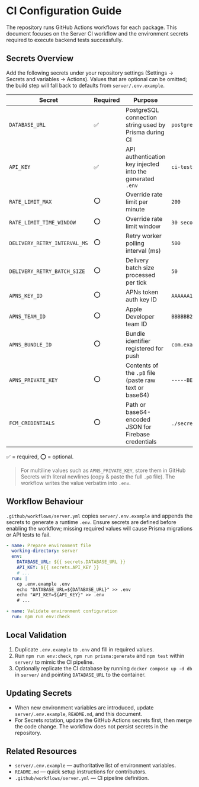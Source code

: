 # CI Configuration Guide

The repository runs GitHub Actions workflows for each package. This document focuses on the Server CI workflow and the environment secrets required to execute backend tests successfully.

## Secrets Overview

Add the following secrets under your repository settings (Settings → Secrets and variables → Actions). Values that are optional can be omitted; the build step will fall back to defaults from `server/.env.example`.

| Secret | Required | Purpose | Example |
| --- | --- | --- | --- |
| `DATABASE_URL` | ✅ | PostgreSQL connection string used by Prisma during CI | `postgresql://postgres:postgres@localhost:5432/push` |
| `API_KEY` | ✅ | API authentication key injected into the generated `.env` | `ci-test-key` |
| `RATE_LIMIT_MAX` | ⭕ | Override rate limit per minute | `200` |
| `RATE_LIMIT_TIME_WINDOW` | ⭕ | Override rate limit window | `30 seconds` |
| `DELIVERY_RETRY_INTERVAL_MS` | ⭕ | Retry worker polling interval (ms) | `500` |
| `DELIVERY_RETRY_BATCH_SIZE` | ⭕ | Delivery batch size processed per tick | `50` |
| `APNS_KEY_ID` | ⭕ | APNs token auth key ID | `AAAAAA1111` |
| `APNS_TEAM_ID` | ⭕ | Apple Developer team ID | `BBBBBB2222` |
| `APNS_BUNDLE_ID` | ⭕ | Bundle identifier registered for push | `com.example.game` |
| `APNS_PRIVATE_KEY` | ⭕ | Contents of the `.p8` file (paste raw text or base64) | `-----BEGIN PRIVATE KEY-----...` |
| `FCM_CREDENTIALS` | ⭕ | Path or base64-encoded JSON for Firebase credentials | `./secrets/firebase.json` or base64 string |

✅ = required, ⭕ = optional.

> For multiline values such as `APNS_PRIVATE_KEY`, store them in GitHub Secrets with literal newlines (copy & paste the full `.p8` file). The workflow writes the value verbatim into `.env`.

## Workflow Behaviour

`.github/workflows/server.yml` copies `server/.env.example` and appends the secrets to generate a runtime `.env`. Ensure secrets are defined before enabling the workflow; missing required values will cause Prisma migrations or API tests to fail.

```yaml
- name: Prepare environment file
  working-directory: server
  env:
    DATABASE_URL: ${{ secrets.DATABASE_URL }}
    API_KEY: ${{ secrets.API_KEY }}
    # ...
  run: |
    cp .env.example .env
    echo "DATABASE_URL=${DATABASE_URL}" >> .env
    echo "API_KEY=${API_KEY}" >> .env
    # ...

- name: Validate environment configuration
  run: npm run env:check
```

## Local Validation

1. Duplicate `.env.example` to `.env` and fill in required values.
2. Run `npm run env:check`, `npm run prisma:generate` and `npm test` within `server/` to mimic the CI pipeline.
3. Optionally replicate the CI database by running `docker compose up -d db` in `server/` and pointing `DATABASE_URL` to the container.

## Updating Secrets

- When new environment variables are introduced, update `server/.env.example`, `README.md`, and this document.
- For Secrets rotation, update the GitHub Actions secrets first, then merge the code change. The workflow does not persist secrets in the repository.

## Related Resources

- `server/.env.example` — authoritative list of environment variables.
- `README.md` — quick setup instructions for contributors.
- `.github/workflows/server.yml` — CI pipeline definition.
